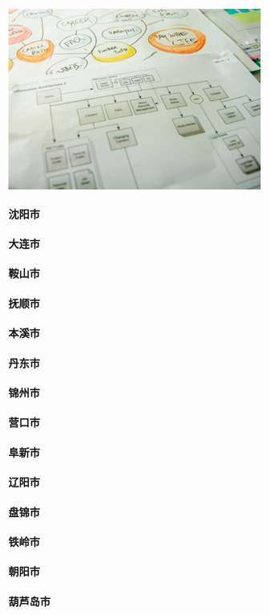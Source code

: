 ![Flowchart](images/4853380320_492f9dce63_b.jpg ':class=banner-image')

## 沈阳市

## 大连市

## 鞍山市

## 抚顺市

## 本溪市

## 丹东市

## 锦州市

## 营口市

## 阜新市

## 辽阳市

## 盘锦市

## 铁岭市

## 朝阳市

## 葫芦岛市

